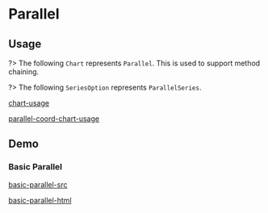 # Parallel

## Usage

?> The following `Chart` represents `Parallel`. This is used to support method chaining. 

?> The following `SeriesOption` represents `ParallelSeries`.

[chart-usage](chart-usage.md ':include')

[parallel-coord-chart-usage](parallel-coord-chart-usage.md ':include')

## Demo

### Basic Parallel

[basic-parallel-src](../_media/parallel/basic-parallel-src.md ':include')

[basic-parallel-html](../_media/parallel/basic-parallel.html ':include :type=iframe')
